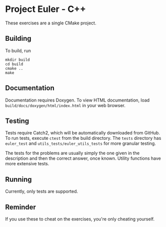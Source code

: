 Project Euler - C++ 
=======================

These exercises are a single CMake project.

Building
--------
To build, run
```
mkdir build
cd build
cmake ..
make
```

Documentation
-------------
Documentation requires Doxygen. To view HTML documentation, load
`build/docs/doxygen/html/index.html` in your web browser.

Testing
-------
Tests require Catch2, which will be automatically downloaded from GitHub. To run tests,
execute `ctest` from the build directory. The `tests` directory has `euler_test` and
`utils_tests/euler_utils_tests` for more granular testing.

The tests for the problems are usually simply the one given in the description and then
the correct answer, once known. Utility functions have more extensive tests.

Running
-------
Currently, only tests are supported.

Reminder
--------
If you use these to cheat on the exercises, you're only cheating yourself.
